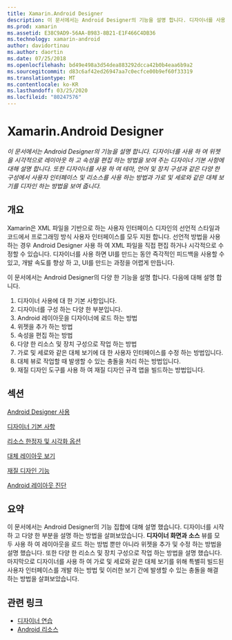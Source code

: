```yaml
---
title: Xamarin.Android Designer
description: 이 문서에서는 Android Designer의 기능을 설명 합니다. 디자이너를 사용 하 여 위젯을 시각적으로 레이아웃 하 고 속성을 편집 하는 방법을 보여 주는 디자이너 기본 사항에 대해 설명 합니다. 또한 디자이너를 사용 하 여 테마, 언어 및 장치 구성과 같은 다양 한 구성에서 사용자 인터페이스 및 리소스를 사용 하는 방법과 가로 및 세로와 같은 대체 보기를 디자인 하는 방법을 보여 줍니다.
ms.prod: xamarin
ms.assetid: E38C9AD9-56AA-B983-8B21-E1F466C4DB36
ms.technology: xamarin-android
author: davidortinau
ms.author: daortin
ms.date: 07/25/2018
ms.openlocfilehash: bd49e498a3d54dea883292dcca42b0b4eaa6b9a2
ms.sourcegitcommit: d83c6af42ed26947aa7c0ecfce00b9ef60f33319
ms.translationtype: MT
ms.contentlocale: ko-KR
ms.lasthandoff: 03/25/2020
ms.locfileid: "80247576"
---
```

# <a name="xamarinandroid-designer"></a>Xamarin.Android Designer

_이 문서에서는 Android Designer의 기능을 설명 합니다. 디자이너를 사용 하 여 위젯을 시각적으로 레이아웃 하 고 속성을 편집 하는 방법을 보여 주는 디자이너 기본 사항에 대해 설명 합니다. 또한 디자이너를 사용 하 여 테마, 언어 및 장치 구성과 같은 다양 한 구성에서 사용자 인터페이스 및 리소스를 사용 하는 방법과 가로 및 세로와 같은 대체 보기를 디자인 하는 방법을 보여 줍니다._

## <a name="overview"></a>개요

Xamarin은 XML 파일을 기반으로 하는 사용자 인터페이스 디자인의 선언적 스타일과 코드에서 프로그래밍 방식 사용자 인터페이스를 모두 지원 합니다.
선언적 방법을 사용 하는 경우 Android Designer 사용 하 여 XML 파일을 직접 편집 하거나 시각적으로 수정할 수 있습니다. 디자이너를 사용 하면 UI를 만드는 동안 즉각적인 피드백을 사용할 수 있고, 개발 속도를 향상 하 고, UI를 만드는 과정을 어렵게 만듭니다.

이 문서에서는 Android Designer의 다양 한 기능을 설명 합니다. 다음에 대해 설명 합니다.

1. 디자이너 사용에 대 한 기본 사항입니다.
2. 디자이너를 구성 하는 다양 한 부분입니다.
3. Android 레이아웃을 디자이너에 로드 하는 방법
4. 위젯을 추가 하는 방법
5. 속성을 편집 하는 방법
6. 다양 한 리소스 및 장치 구성으로 작업 하는 방법
7. 가로 및 세로와 같은 대체 보기에 대 한 사용자 인터페이스를 수정 하는 방법입니다. 
8. 대체 뷰로 작업할 때 발생할 수 있는 충돌을 처리 하는 방법입니다. 
9. 재질 디자인 도구를 사용 하 여 재질 디자인 규격 앱을 빌드하는 방법입니다.

## <a name="sections"></a>섹션

 [Android Designer 사용](~/android/user-interface/android-designer/designer-walkthrough.md)

 [디자이너 기본 사항](~/android/user-interface/android-designer/designer-basics.md)

 [리소스 한정자 및 시각화 옵션](~/android/user-interface/android-designer/resource-qualifiers.md)

 [대체 레이아웃 보기](~/android/user-interface/android-designer/alternative-layout-views.md)

 [재질 디자인 기능](~/android/user-interface/android-designer/material-design-features.md)

 [Android 레이아웃 진단](~/android/user-interface/android-designer/diagnostics.md)

## <a name="summary"></a>요약

이 문서에서는 Android Designer의 기능 집합에 대해 설명 했습니다.
디자이너를 시작 하 고 다양 한 부분을 설명 하는 방법을 살펴보았습니다. **디자이너 화면과** **소스** 뷰를 모두 사용 하 여 레이아웃을 로드 하는 방법 뿐만 아니라 위젯을 추가 및 수정 하는 방법을 설명 했습니다. 또한 다양 한 리소스 및 장치 구성으로 작업 하는 방법을 설명 했습니다. 마지막으로 디자이너를 사용 하 여 가로 및 세로와 같은 대체 보기를 위해 특별히 빌드된 사용자 인터페이스를 개발 하는 방법 및 이러한 보기 간에 발생할 수 있는 충돌을 해결 하는 방법을 살펴보았습니다.

## <a name="related-links"></a>관련 링크

- [디자이너 연습](~/android/user-interface/android-designer/designer-walkthrough.md)
- [Android 리소스](~/android/app-fundamentals/resources-in-android/index.md)
